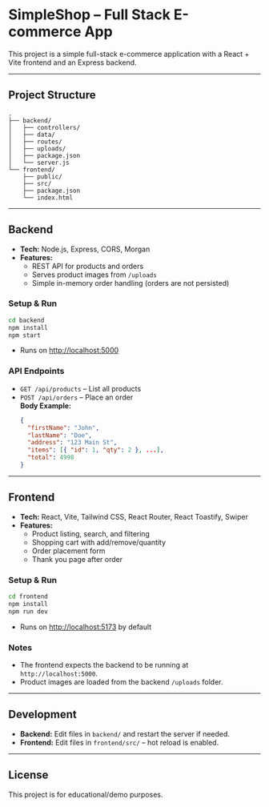 # SimpleShop – Full Stack E-commerce App

This project is a simple full-stack e-commerce application with a React + Vite frontend and an Express backend.

---

## Project Structure

```
.
├── backend/
│   ├── controllers/
│   ├── data/
│   ├── routes/
│   ├── uploads/
│   ├── package.json
│   └── server.js
└── frontend/
    ├── public/
    ├── src/
    ├── package.json
    └── index.html
```

---

## Backend

- **Tech:** Node.js, Express, CORS, Morgan
- **Features:**  
  - REST API for products and orders  
  - Serves product images from `/uploads`  
  - Simple in-memory order handling (orders are not persisted)

### Setup & Run

```sh
cd backend
npm install
npm start
```

- Runs on [http://localhost:5000](http://localhost:5000)

### API Endpoints

- `GET /api/products` – List all products
- `POST /api/orders` – Place an order  
  **Body Example:**
  ```json
  {
    "firstName": "John",
    "lastName": "Doe",
    "address": "123 Main St",
    "items": [{ "id": 1, "qty": 2 }, ...],
    "total": 4998
  }
  ```

---

## Frontend

- **Tech:** React, Vite, Tailwind CSS, React Router, React Toastify, Swiper
- **Features:**  
  - Product listing, search, and filtering  
  - Shopping cart with add/remove/quantity  
  - Order placement form  
  - Thank you page after order

### Setup & Run

```sh
cd frontend
npm install
npm run dev
```

- Runs on [http://localhost:5173](http://localhost:5173) by default

### Notes

- The frontend expects the backend to be running at `http://localhost:5000`.
- Product images are loaded from the backend `/uploads` folder.

---

## Development

- **Backend:** Edit files in `backend/` and restart the server if needed.
- **Frontend:** Edit files in `frontend/src/` – hot reload is enabled.

---

## License

This project is for educational/demo purposes.
